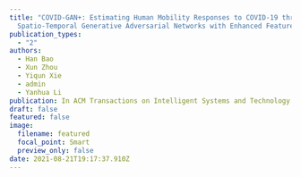 ```yaml
---
title: "COVID-GAN+: Estimating Human Mobility Responses to COVID-19 through
  Spatio-Temporal Generative Adversarial Networks with Enhanced Features"
publication_types:
  - "2"
authors:
  - Han Bao
  - Xun Zhou
  - Yiqun Xie
  - admin
  - Yanhua Li
publication: In ACM Transactions on Intelligent Systems and Technology (TIST)
draft: false
featured: false
image:
  filename: featured
  focal_point: Smart
  preview_only: false
date: 2021-08-21T19:17:37.910Z
---
```

